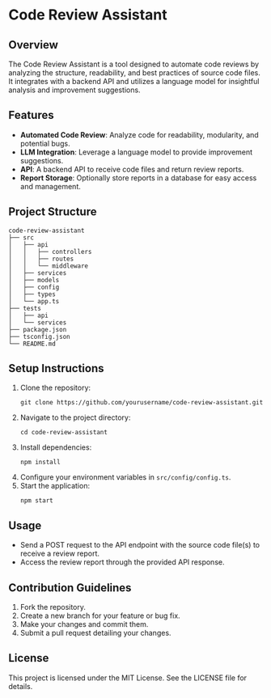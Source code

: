 # Code Review Assistant

## Overview
The Code Review Assistant is a tool designed to automate code reviews by analyzing the structure, readability, and best practices of source code files. It integrates with a backend API and utilizes a language model for insightful analysis and improvement suggestions.

## Features
- **Automated Code Review**: Analyze code for readability, modularity, and potential bugs.
- **LLM Integration**: Leverage a language model to provide improvement suggestions.
- **API**: A backend API to receive code files and return review reports.
- **Report Storage**: Optionally store reports in a database for easy access and management.

## Project Structure
```
code-review-assistant
├── src
│   ├── api
│   │   ├── controllers
│   │   ├── routes
│   │   └── middleware
│   ├── services
│   ├── models
│   ├── config
│   ├── types
│   └── app.ts
├── tests
│   ├── api
│   └── services
├── package.json
├── tsconfig.json
└── README.md
```

## Setup Instructions
1. Clone the repository:
   ```
   git clone https://github.com/yourusername/code-review-assistant.git
   ```
2. Navigate to the project directory:
   ```
   cd code-review-assistant
   ```
3. Install dependencies:
   ```
   npm install
   ```
4. Configure your environment variables in `src/config/config.ts`.
5. Start the application:
   ```
   npm start
   ```

## Usage
- Send a POST request to the API endpoint with the source code file(s) to receive a review report.
- Access the review report through the provided API response.

## Contribution Guidelines
1. Fork the repository.
2. Create a new branch for your feature or bug fix.
3. Make your changes and commit them.
4. Submit a pull request detailing your changes.

## License
This project is licensed under the MIT License. See the LICENSE file for details.